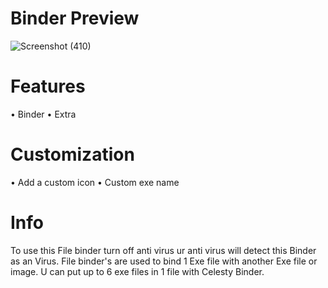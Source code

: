 # Binder Preview
![Screenshot (410)](https://user-images.githubusercontent.com/97231561/148757187-4c37d855-cbc3-4eae-b172-cf12f44f32ef.png)

# Features
• Binder
• Extra
# Customization
• Add a custom icon
• Custom exe name
# Info
To use this File binder turn off anti virus ur anti virus will detect this Binder as an Virus.
File binder's are used to bind 1 Exe file with another Exe file or image.
U can put up to 6 exe files in 1 file with Celesty Binder.
